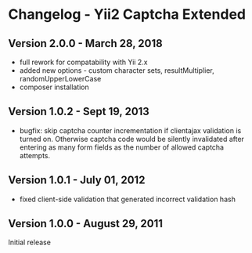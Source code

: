 Changelog - Yii2 Captcha Extended
=================================

Version 2.0.0 - March 28, 2018
------------------------------
- full rework for compatability with Yii 2.x
- added new options - custom character sets, resultMultiplier, randomUpperLowerCase
- composer installation

Version 1.0.2 - Sept 19, 2013
-----------------------------
- bugfix: skip captcha counter incrementation if clientajax validation is turned on. Otherwise captcha code would be silently invalidated after entering as many form fields as the number of allowed captcha attempts.

Version 1.0.1 - July 01, 2012
-----------------------------
- fixed client-side validation that generated incorrect validation hash

Version 1.0.0 - August 29, 2011
------------------------------
Initial release
